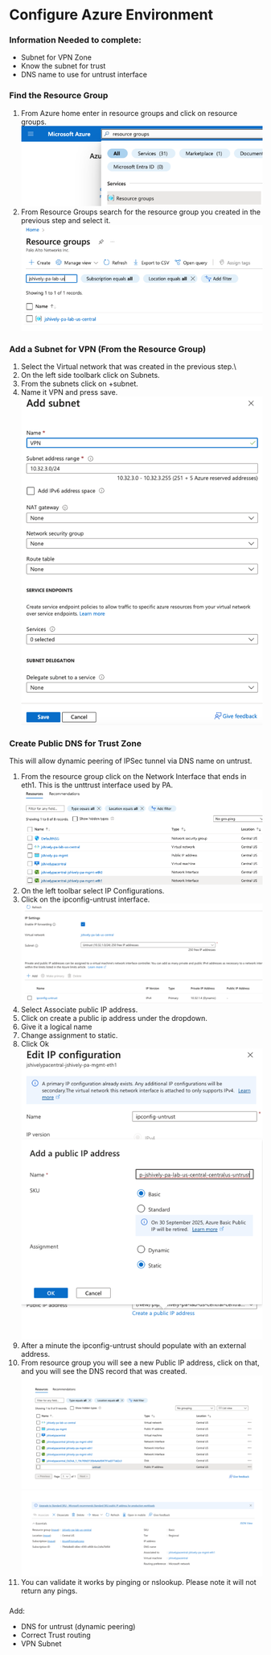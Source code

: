 # Configure Azure Environment

### Information Needed to complete:
* Subnet for VPN Zone
* Know the subnet for trust
* DNS name to use for untrust interface

### Find the Resource Group
1. From Azure home enter in resource groups and click on resource groups.\
![resource_groups](images/search_resource_groups.png)
2. From Resource Groups search for the resource group you created in the previous step and select it.\
![find_resource_group](images/find_resource_group.png)

### Add a Subnet for VPN (From the Resource Group)
1. Select the Virtual network that was created in the previous step.\
2. On the left side toolbark click on Subnets.
3. From the subnets click on +subnet.
4. Name it VPN and press save.\
![add_subnet](images/add_subnet.png)

### Create Public DNS for Trust Zone
This will allow dynamic peering of IPSec tunnel via DNS name on untrust.

1. From the resource group click on the Network Interface that ends in eth1. This is the unttrust interface used by PA.
![locate_untrust_interface](images/untrust_interface.png)
2. On the left toolbar select IP Configurations.
3. Click on the ipconfig-untrust interface.
![ipconfig_untrust](images/ipconfig_untrust.png)
4. Select Associate public IP address.
5. Click on create a public ip address under the dropdown.
6. Give it a logical name
7. Change assignment to static.
8. Click Ok
![untrust_public_ip](images/untrust_public_ip.png)
9. After a minute the ipconfig-untrust should populate with an external address.
10. From resource group you will see a new Public IP address, click on that, and you will see the DNS record that was created.
![pip_resource_group](images/public_ip_resource_group.png)
![pip_dns_name](images/public_ip_cleaned.png)
11. You can validate it works by pinging or nslookup. Please note it will not return any pings.


###


Add:
* DNS for untrust (dynamic peering)
* Correct Trust routing
* VPN Subnet
